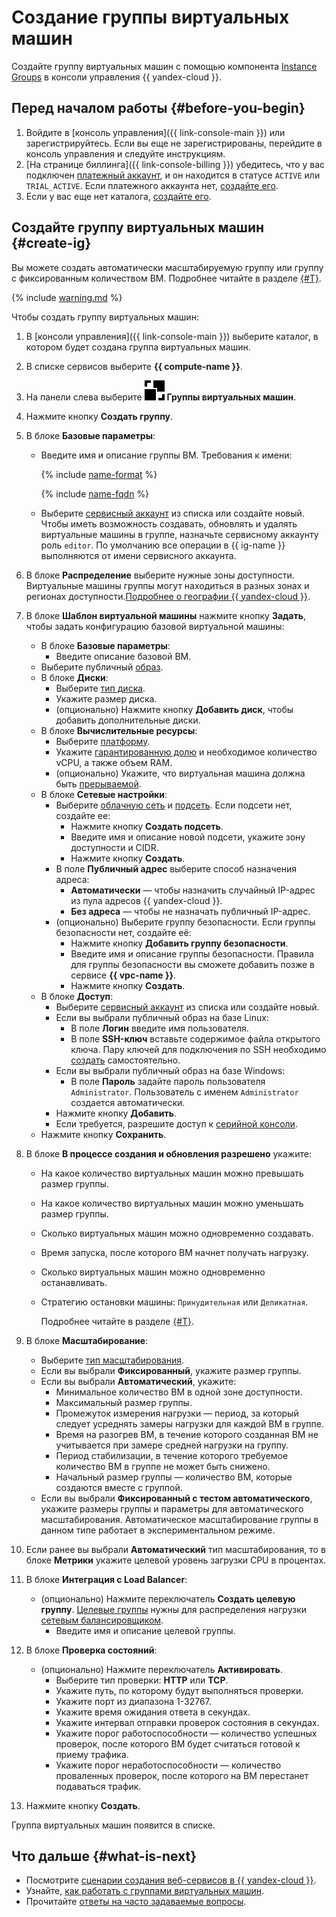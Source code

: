 # Создание группы виртуальных машин

Создайте группу виртуальных машин с помощью компонента [Instance Groups](../concepts/instance-groups/index.md) в консоли управления {{ yandex-cloud }}.

## Перед началом работы {#before-you-begin}

1. Войдите в [консоль управления]({{ link-console-main }}) или зарегистрируйтесь. Если вы еще не зарегистрированы, перейдите в консоль управления и следуйте инструкциям.
1. [На странице биллинга]({{ link-console-billing }}) убедитесь, что у вас подключен [платежный аккаунт](../../billing/concepts/billing-account.md), и он находится в статусе `ACTIVE` или `TRIAL_ACTIVE`. Если платежного аккаунта нет, [создайте его](../../billing/quickstart/index.md#create_billing_account).
1. Если у вас еще нет каталога, [создайте его](../../resource-manager/operations/folder/create.md).

## Создайте группу виртуальных машин {#create-ig}

Вы можете создать автоматически масштабируемую группу или группу с фиксированным количеством ВМ. Подробнее читайте в разделе [{#T}](../concepts/instance-groups/scale.md).

{% include [warning.md](../../_includes/instance-groups/warning.md) %}

Чтобы создать группу виртуальных машин:
1. В [консоли управления]({{ link-console-main }}) выберите каталог, в котором будет создана группа виртуальных машин.
1. В списке сервисов выберите **{{ compute-name }}**.
1. На панели слева выберите ![image](../../_assets/compute/vm-group-pic.svg) **Группы виртуальных машин**.
1. Нажмите кнопку **Создать группу**.
1. В блоке **Базовые параметры**:
    * Введите имя и описание группы ВМ. Требования к имени:

        {% include [name-format](../../_includes/name-format.md) %}

        {% include [name-fqdn](../../_includes/compute/name-fqdn.md) %}

    * Выберите [сервисный аккаунт](../../iam/concepts/users/service-accounts.md) из списка или создайте новый. Чтобы иметь возможность создавать, обновлять и удалять виртуальные машины в группе, назначьте сервисному аккаунту роль `editor`. По умолчанию все операции в {{ ig-name }} выполняются от имени сервисного аккаунта.

1. В блоке **Распределение** выберите нужные зоны доступности. Виртуальные машины группы могут находиться в разных зонах и регионах доступности.[Подробнее о географии {{ yandex-cloud }}](../../overview/concepts/geo-scope.md).
1. В блоке **Шаблон виртуальной машины** нажмите кнопку **Задать**, чтобы задать конфигурацию базовой виртуальной машины:
    * В блоке **Базовые параметры**:
        * Введите описание базовой ВМ.
    * Выберите публичный [образ](../../compute/operations/images-with-pre-installed-software/get-list.md).
    * В блоке **Диски**:
        * Выберите [тип диска](../../compute/concepts/disk.md#disks_types).
        * Укажите размер диска.
        * (опционально) Нажмите кнопку **Добавить диск**, чтобы добавить дополнительные диски.
    * В блоке **Вычислительные ресурсы**:
        * Выберите [платформу](../../compute/concepts/vm-platforms.md).
        * Укажите [гарантированную долю](../../compute/concepts/performance-levels.md) и необходимое количество vCPU, а также объем RAM.
        * (опционально) Укажите, что виртуальная машина должна быть [прерываемой](../../compute/concepts/preemptible-vm.md).
    * В блоке **Сетевые настройки**:
        * Выберите [облачную сеть](../../compute/concepts/vm.md#network) и [подсеть](../../compute/concepts/network.md#subnet). Если подсети нет, создайте ее:
            * Нажмите кнопку **Создать подсеть**.
            * Введите имя и описание новой подсети, укажите зону доступности и CIDR.
            * Нажмите кнопку **Создать**.
        * В поле **Публичный адрес** выберите способ назначения адреса:
            * **Автоматически** — чтобы назначить случайный IP-адрес из пула адресов {{ yandex-cloud }}.
            * **Без адреса** — чтобы не назначать публичный IP-адрес.
        * (опционально) Выберите группу безопасности. Если группы безопасности нет, создайте её:
            * Нажмите кнопку **Добавить группу безопасности**.
            * Введите имя и описание группы безопасности. Правила для группы безопасности вы сможете добавить позже в сервисе **{{ vpc-name }}**.
            * Нажмите кнопку **Создать**.
    * В блоке **Доступ**:
        * Выберите [сервисный аккаунт](../../iam/concepts/users/service-accounts.md) из списка или создайте новый.
        * Если вы выбрали публичный образ на базе Linux:
            * В поле **Логин** введите имя пользователя.
            * В поле **SSH-ключ** вставьте содержимое файла открытого ключа. Пару ключей для подключения по SSH необходимо [создать](../../compute/operations/vm-connect/ssh.md#creating-ssh-keys) самостоятельно.
        * Если вы выбрали публичный образ на базе Windows:
            * В поле **Пароль** задайте пароль пользователя `Administrator`. Пользователь с именем `Administrator` создается автоматически.
        * Нажмите кнопку **Добавить**.
        * Если требуется, разрешите доступ к [серийной консоли](../operations/serial-console/index.md).
    * Нажмите кнопку **Сохранить**.
1. В блоке **В процессе создания и обновления разрешено** укажите:
    * На какое количество виртуальных машин можно превышать размер группы.
    * На какое количество виртуальных машин можно уменьшать размер группы.
    * Сколько виртуальных машин можно одновременно создавать.
    * Время запуска, после которого ВМ начнет получать нагрузку.
    * Сколько виртуальных машин можно одновременно останавливать.
    * Стратегию остановки машины: `Принудительная` или `Деликатная`.

        Подробнее читайте в разделе [{#T}](../concepts/instance-groups/policies/deploy-policy.md).
1. В блоке **Масштабирование**:
    * Выберите [тип масштабирования](../../compute/concepts/instance-groups/scale.md).
    * Если вы выбрали **Фиксированный**, укажите размер группы.
    * Если вы выбрали **Автоматический**, укажите:
        * Минимальное количество ВМ в одной зоне доступности.
        * Максимальный размер группы.
        * Промежуток измерения нагрузки — период, за который следует усреднять замеры нагрузки для каждой ВМ в группе.
        * Время на разогрев ВМ, в течение которого созданная ВМ не учитывается при замере средней нагрузки на группу.
        * Период стабилизации, в течение которого требуемое количество ВМ в группе не может быть снижено.
        * Начальный размер группы — количество ВМ, которые создаются вместе с группой.
    * Если вы выбрали **Фиксированный с тестом автоматического**, укажите размеры группы и параметры для автоматического масштабирования. Автоматическое масштабирование группы в данном типе работает в экспериментальном режиме.
1. Если ранее вы выбрали **Автоматический** тип масштабирования, то в блоке **Метрики** укажите целевой уровень загрузки CPU в процентах.
1. В блоке **Интеграция с Load Balancer**:
    * (опционально) Нажмите переключатель **Создать целевую группу**. [Целевые группы](../../network-load-balancer/concepts/target-resources.md) нужны для распределения нагрузки [сетевым балансировщиком](../../network-load-balancer/concepts/index.md).
        * Введите имя и описание целевой группы.
1. В блоке **Проверка состояний**:
    * (опционально) Нажмите переключатель **Активировать**.
       * Выберите тип проверки: **HTTP** или **TCP**.
       * Укажите путь, по которому будут выполняться проверки.
       * Укажите порт из диапазона 1-32767.
       * Укажите время ожидания ответа в секундах.
       * Укажите интервал отправки проверок состояния в секундах.
       * Укажите порог работоспособности — количество успешных проверок, после которого ВМ будет считаться готовой к приему трафика.
       * Укажите порог неработоспособности — количество проваленных проверок, после которого на ВМ перестанет подаваться трафик.
1. Нажмите кнопку **Создать**.

Группа виртуальных машин появится в списке.

## Что дальше {#what-is-next}

* Посмотрите [сценарии создания веб-сервисов в {{ yandex-cloud }}](../../tutorials/web/index.md).
* Узнайте, [как работать с группами виртуальных машин](../operations/index.md).
* Прочитайте [ответы на часто задаваемые вопросы](../qa/general.md).
